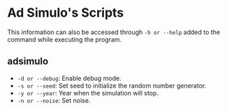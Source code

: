 # Ad Simulo's Scripts

This information can also be accessed through ```-h or --help```
added to the command while executing the program.

## adsimulo
- ```-d or --debug```: Enable debug mode.
- ```-s or --seed```: Set seed to initialize the random number generator.
- ```-y or --year```: Year when the simulation will stop.
- ```-n or --noise```: Set noise.
